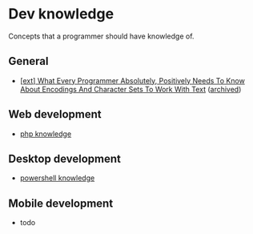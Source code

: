 # Dev knowledge

Concepts that a programmer should have knowledge of.

## General

- [[ext] What Every Programmer Absolutely, Positively Needs To Know About Encodings And Character Sets To Work With Text](https://kunststube.net/encoding/) ([archived](https://web.archive.org/web/*/https://kunststube.net/encoding/))

## Web development

- [php knowledge](php)

## Desktop development

- [powershell knowledge](powershell)

## Mobile development

- todo
